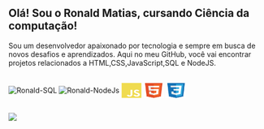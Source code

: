 ## Olá! Sou o Ronald Matias, cursando Ciência da computação!
<p>Sou um desenvolvedor apaixonado por tecnologia e sempre em busca de novos desafios e aprendizados. Aqui no meu GitHub, você vai encontrar projetos relacionados a HTML,CSS,JavaScript,SQL e NodeJS.</p>
<div style="display: inline_block"><br>
  <img align="center" alt="Ronald-SQL"  height="30" width="40" src="https://cdn.jsdelivr.net/gh/devicons/devicon@latest/icons/azuresqldatabase/azuresqldatabase-original.svg" />
  <img align="center" alt="Ronald-NodeJs"  height="30" width="40" src="https://cdn.jsdelivr.net/gh/devicons/devicon@latest/icons/nodejs/nodejs-original-wordmark.svg" />
  <img align="center" alt="Ronald-Js" height="30" width="40" src="https://raw.githubusercontent.com/devicons/devicon/master/icons/javascript/javascript-plain.svg">
  <img align="center" alt="Ronald-HTML" height="30" width="40" src="https://raw.githubusercontent.com/devicons/devicon/master/icons/html5/html5-original.svg">
  <img align="center" alt="Ronald-CSS" height="30" width="40" src="https://raw.githubusercontent.com/devicons/devicon/master/icons/css3/css3-original.svg">
</div>
    
  ##
<div> 
    <a href = "mailto:contatorafaballerini@gmail.com"><img src="https://img.shields.io/badge/-Hotmail-%23333?style=for-the-badge&logo=gmail&logoColor=white" target="_blank"></a
</div> 
  

